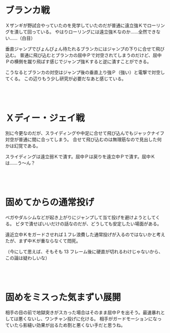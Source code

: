 # ブランカ戦

Ｘザンギが野試合やっていたのを見学していたのだが普通に遠立強Ｋでローリングを潰して回っている。
やはりローリングには遠立強Ｋなのか……全然できない……（白目）

垂直ジャンプでぴょんぴょん待たれるブランカにはジャンプの下りに合せて飛び込む。
普通に飛び込むとブランカの屈中Ｐで対空されてしまうのだけど、屈中Ｐの横側を蹴り飛ばす感じでジャンプ強Ｋすると逆に潰すことができる。

こうなるとブランカの対空はジャンプ後の垂直上り強Ｐ（強い）と電撃で対空してくる。
この辺りもう少し研究が必要だなあと感じている。

　  
　  

# Ｘディー・ジェイ戦

別に今更なのだが、スライディングや中足に合せて飛び込んでもジャックナイフ対空が普通に間に合ってしまう。
合せて飛び込むのは無理筋なので見出した何かは幻覚である。

スライディングは遠立弱Ｋで潰す。屈中Ｐは戻りを遠立中Ｐで潰す。屈中Ｋは……う～ん？

　  
　  
 
# 固めてからの通常投げ

ベガやダルシムなどが起き上がりにジャンプして当て投げを避けようとしてくる。
ビタで潰せばいいだけの話なのだが、どうしても安定したい場面がある。

遠近立中Ｋをガードさせれば１フレ浪費した通常投げが入るのではないかと考えたが、まず中Ｋが重ならなくて悶死。

（今にして思えば、そもそも 13 フレーム後に硬直が切れるわけじゃないから、この論は疑わしいな）

　  
　  

# 固めをミスった気まずい展開

相手の目の前で地獄突きがスカった場合はそのまま屈中Ｐを出そう。最速暴れとしては悪くないし、ワンチャン投げに化ける。
相手がガードモーションになっていたら影縫い効果が出るため割と悪くない手だと思うね。
